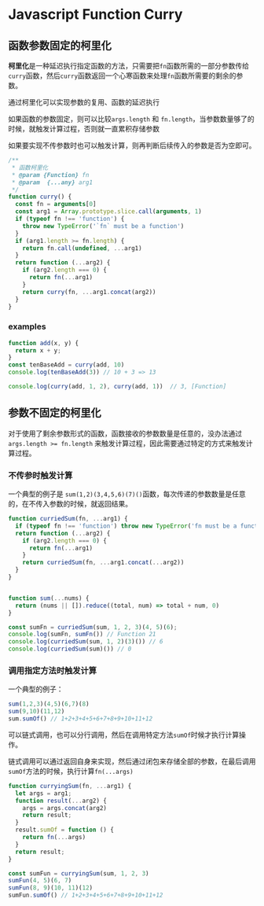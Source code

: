 # Javascript Function Curry

## 函数参数固定的柯里化

**柯里化**是一种延迟执行指定函数的方法，只需要把`fn`函数所需的一部分参数传给`curry`函数，然后`curry`函数返回一个心寒函数来处理`fn`函数所需要的剩余的参数。

通过柯里化可以实现参数的复用、函数的延迟执行

如果函数的参数固定，则可以比较`args.length` 和 `fn.length`，当参数数量够了的时候，就触发计算过程，否则就一直累积存储参数

如果要实现不传参数时也可以触发计算，则再判断后续传入的参数是否为空即可。

```js
/**
 * 函数柯里化
 * @param {Function} fn 
 * @param  {...any} arg1 
 */
function curry() {
  const fn = arguments[0]
  const arg1 = Array.prototype.slice.call(arguments, 1)
  if (typeof fn !== 'function') {
    throw new TypeError('`fn` must be a function')
  }
  if (arg1.length >= fn.length) {
    return fn.call(undefined, ...arg1)
  }
  return function (...arg2) {
    if (arg2.length === 0) {
      return fn(...arg1)
    }
    return curry(fn, ...arg1.concat(arg2))
  }
}
```

### examples

```js
function add(x, y) {
  return x + y;
}
const tenBaseAdd = curry(add, 10)
console.log(tenBaseAdd(3)) // 10 + 3 => 13 

console.log(curry(add, 1, 2), curry(add, 1))  // 3, [Function]
```

## 参数不固定的柯里化

对于使用了剩余参数形式的函数，函数接收的参数数量是任意的，没办法通过`args.length >= fn.length` 来触发计算过程，因此需要通过特定的方式来触发计算过程。

### 不传参时触发计算

一个典型的例子是 `sum(1,2)(3,4,5,6)(7)()`函数，每次传递的参数数量是任意的，在不传入参数的时候，就返回结果。

```js
function curriedSum(fn, ...arg1) {
  if (typeof fn !== 'function') throw new TypeError('fn must be a function');
  return function (...arg2) {
    if (arg2.length === 0) {
      return fn(...arg1)
    }
    return curriedSum(fn, ...arg1.concat(...arg2))
  }
}


function sum(...nums) {
  return (nums || []).reduce((total, num) => total + num, 0)
}

const sumFn = curriedSum(sum, 1, 2, 3)(4, 5)(6);
console.log(sumFn, sumFn()) // Function 21
console.log(curriedSum(sum, 1, 2)(3)()) // 6
console.log(curriedSum(sum)()) // 0
```

### 调用指定方法时触发计算

一个典型的例子：

```js
sum(1,2,3)(4,5)(6,7)(8)
sum(9,10)(11,12)
sum.sumOf() // 1+2+3+4+5+6+7+8+9+10+11+12
```

可以链式调用，也可以分行调用，然后在调用特定方法`sumOf`时候才执行计算操作。

链式调用可以通过返回自身来实现，然后通过闭包来存储全部的参数，在最后调用`sumOf`方法的时候，执行计算`fn(...args)`

```js
function curryingSum(fn, ...arg1) {
  let args = arg1;
  function result(...arg2) {
    args = args.concat(arg2)
    return result;
  }
  result.sumOf = function () {
    return fn(...args)
  }
  return result;
}

const sumFun = curryingSum(sum, 1, 2, 3)
sumFun(4, 5)(6, 7)
sumFun(8, 9)(10, 11)(12)
sumFun.sumOf() // 1+2+3+4+5+6+7+8+9+10+11+12
```
